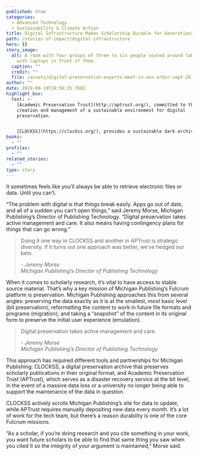 ```yaml
---
published: true
categories:
  - Advanced Technology
  - Sustainability & Climate Action
title: Digital Infrastructure Makes Scholarship Durable for Generations
path: /stories-of-impact/digital-infrastructure
hero: {}
story_image:
  alt: A room with four groups of three to six people seated around tables, most
    with laptops in front of them.
  caption: ""
  credit: ""
  file: /assets/digital-preservation-experts-meet-in-ann-arbor-sept-2018.jpg
author: ""
date: 2019-09-19T19:58:25.768Z
highlight_box:
  text: >-
    [Academic Preservation Trust](http://aptrust.org/), committed to the
    creation and management of a sustainable environment for digital
    preservation. 


    [CLOCKSS](https://clockss.org/), provides a sustainable dark archive to ensure the long-term survival of Web-based scholarly content.
books:
  - ""
profiles:
  - ""
related_stories:
  - ""
type: story
---
```

It sometimes feels like you’ll always be able to retrieve electronic files or data. Until you can’t. 

“The problem with digital is that things break easily. Apps go out of date, and all of a sudden you can’t open things,” said Jeremy Morse, Michigan Publishing’s Director of Publishing Technology. “Digital preservation takes active management and care. It also means having contingency plans for things that can go wrong.”

<blockquote class="quote full yellow"><p>Doing it one way in CLOCKSS and another in APTrust is strategic diversity. If it turns out one approach was better, we’ve hedged our bets.</p><footer><cite>- Jeremy Morse<br>Michigan Publishing’s Director of Publishing Technology</cite></footer></blockquote>

When it comes to scholarly research, it’s vital to have access to stable source material. That’s why a key mission of Michigan Publishing’s Fulcrum platform is preservation. Michigan Publishing approaches this from several angles: preserving the data exactly as it is at the smallest, most basic level (bit preservation); reformatting the content to work in future file formats and programs (migration); and taking a “snapshot” of the content in its original form to preserve the initial user experience (emulation).

<blockquote class="quote floated blue"><p>Digital preservation takes active management and care.</p><footer><cite>- Jeremy Morse<br>Michigan Publishing’s Director of Publishing Technology</cite></footer></blockquote>

This approach has required different tools and partnerships for Michigan Publishing: CLOCKSS, a digital preservation archive that preserves scholarly publications in their original format, and Academic Preservation Trust (APTrust), which serves as a disaster recovery service at the bit level, in the event of a massive data loss or a university no longer being able to support the maintenance of the data in question.

CLOCKSS actively scrolls Michigan Publishing’s site for data to update, while APTrust requires manually depositing new data every month. It’s a lot of work for the tech team, but there’s a reason durability is one of the core Fulcrum missions.

“As a scholar, if you’re doing research and you cite something in your work, you want future scholars to be able to find that same thing you saw when you cited it so the integrity of your argument is maintained,” Morse said.
